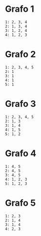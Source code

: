 # Grafo 1
	1: 2, 3, 4
	2: 1, 3, 4
	3: 1, 2, 4
	4: 1, 2, 3
# Grafo 2
	1: 2, 3, 4, 5
	2: 1
	3: 1
	4: 1
	5: 1
# Grafo 3
	1: 2, 3, 4, 5
	2: 1, 3
	3: 1, 4
	4: 1, 5
	5: 1, 2
# Grafo 4
	1: 4, 5
	2: 4, 5
	3: 4, 5
	4: 1, 2, 3
	5: 1, 2, 3
# Grafo 5
	1: 2, 3
	2: 1, 4
	3: 1, 4
	4: 2, 3

